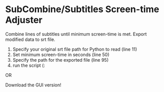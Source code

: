 # SubCombine/Subtitles Screen-time Adjuster
Combine lines of subtitles until minimum screen-time is met. Export modified data to srt file.

1. Specify your original srt file path for Python to read (line 11)
2. Set minimum screen-time in seconds (line 50)
3. Specify the path for the exported file (line 95)
4. run the script (:

OR

Download the GUI version!
